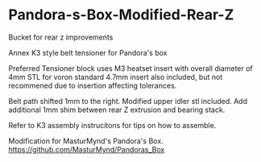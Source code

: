 # Pandora-s-Box-Modified-Rear-Z
Bucket for rear z improvements

Annex K3 style belt tensioner for Pandora's box

Preferred Tensioner block uses M3 heatset insert with overall diameter of 4mm
STL for voron standard 4.7mm insert also included, but not recommened due to insertion affecting tolerances.

Belt path shifted 1mm to the right.  Modified upper idler stl included.  Add additional 1mm shim between rear Z extrusion and bearing stack.

Refer to K3 assembly instrucitons for tips on how to assemble.


Modification for MasturMynd's Pandora's Box. https://github.com/MasturMynd/Pandoras_Box
